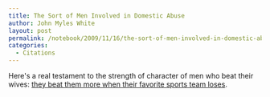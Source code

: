 ```yaml
---
title: The Sort of Men Involved in Domestic Abuse
author: John Myles White
layout: post
permalink: /notebook/2009/11/16/the-sort-of-men-involved-in-domestic-abuse/
categories:
  - Citations
---
```


Here's a real testament to the strength of character of men who beat their wives: [they beat them more when their favorite sports team loses](http://www.marginalrevolution.com/marginalrevolution/2009/11/sentences-to-ponder-1.html).
